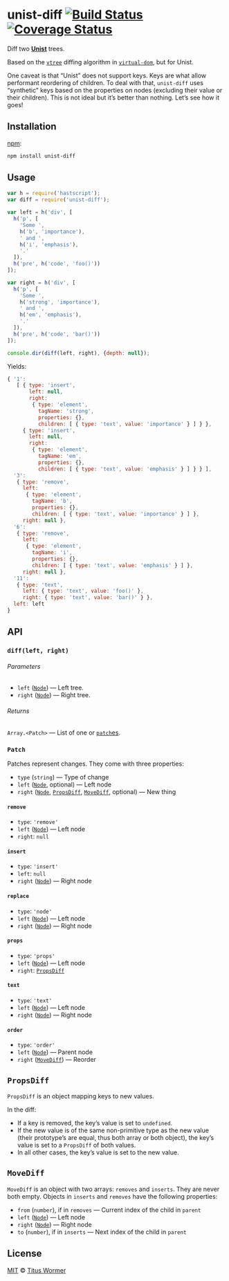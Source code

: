 # unist-diff [![Build Status][travis-badge]][travis] [![Coverage Status][codecov-badge]][codecov]

Diff two [**Unist**][unist] trees.

Based on the [`vtree`][vtree] diffing algorithm in [`virtual-dom`][vdom],
but for Unist.

One caveat is that “Unist” does not support keys.  Keys are what allow
performant reordering of children.  To deal with that, `unist-diff` uses
“synthetic” keys based on the properties on nodes (excluding their value
or their children).  This is not ideal but it’s better than nothing.
Let’s see how it goes!

## Installation

[npm][]:

```bash
npm install unist-diff
```

## Usage

```js
var h = require('hastscript');
var diff = require('unist-diff');

var left = h('div', [
  h('p', [
    'Some ',
    h('b', 'importance'),
    ' and ',
    h('i', 'emphasis'),
    '.'
  ]),
  h('pre', h('code', 'foo()'))
]);

var right = h('div', [
  h('p', [
    'Some ',
    h('strong', 'importance'),
    ' and ',
    h('em', 'emphasis'),
    '.'
  ]),
  h('pre', h('code', 'bar()'))
]);

console.dir(diff(left, right), {depth: null});
```

Yields:

```js
{ '1':
   [ { type: 'insert',
       left: null,
       right:
        { type: 'element',
          tagName: 'strong',
          properties: {},
          children: [ { type: 'text', value: 'importance' } ] } },
     { type: 'insert',
       left: null,
       right:
        { type: 'element',
          tagName: 'em',
          properties: {},
          children: [ { type: 'text', value: 'emphasis' } ] } } ],
  '3':
   { type: 'remove',
     left:
      { type: 'element',
        tagName: 'b',
        properties: {},
        children: [ { type: 'text', value: 'importance' } ] },
     right: null },
  '6':
   { type: 'remove',
     left:
      { type: 'element',
        tagName: 'i',
        properties: {},
        children: [ { type: 'text', value: 'emphasis' } ] },
     right: null },
  '11':
   { type: 'text',
     left: { type: 'text', value: 'foo()' },
     right: { type: 'text', value: 'bar()' } },
  left: left
}
```

## API

### `diff(left, right)`

###### Parameters

*   `left` ([`Node`][node]) — Left tree.
*   `right` ([`Node`][node]) — Right tree.

###### Returns

`Array.<Patch>` — List of one or [`patch`es][patch].

### `Patch`

Patches represent changes.  They come with three properties:

*   `type` (`string`) — Type of change
*   `left` ([`Node`][node], optional) — Left node
*   `right` ([`Node`][node], [`PropsDiff`][propsdiff], [`MoveDiff`][movediff],
    optional) — New thing

#### `remove`

*   `type`: `'remove'`
*   `left` ([`Node`][node]) — Left node
*   `right`: `null`

#### `insert`

*   `type`: `'insert'`
*   `left`: `null`
*   `right` ([`Node`][node]) — Right node

#### `replace`

*   `type`: `'node'`
*   `left` ([`Node`][node]) — Left node
*   `right` ([`Node`][node]) — Right node

#### `props`

*   `type`: `'props'`
*   `left` ([`Node`][node]) — Left node
*   `right`: [`PropsDiff`][propsdiff]

#### `text`

*   `type`: `'text'`
*   `left` ([`Node`][node]) — Left node
*   `right` ([`Node`][node]) — Right node

#### `order`

*   `type`: `'order'`
*   `left` ([`Node`][node]) — Parent node
*   `right` ([`MoveDiff`][movediff]) — Reorder

## `PropsDiff`

`PropsDiff` is an object mapping keys to new values.

In the diff:

*   If a key is removed, the key’s value is set to `undefined`.
*   If the new value is of the same non-primitive type as the new value
    (their prototype’s are equal, thus both array or both object), the key’s
    value is set to a `PropsDiff` of both values.
*   In all other cases, the key’s value is set to the new value.

## `MoveDiff`

`MoveDiff` is an object with two arrays: `removes` and `inserts`.
They are never both empty.  Objects in `inserts` and `removes` have the
following properties:

*   `from` (`number`), if in `removes` — Current index of the child in `parent`
*   `left` ([`Node`][node]) — Left node
*   `right` ([`Node`][node]) — Right node
*   `to` (`number`), if in `inserts` — Next index of the child in `parent`

## License

[MIT][license] © [Titus Wormer][author]

<!-- Definitions -->

[travis-badge]: https://img.shields.io/travis/syntax-tree/unist-diff.svg

[travis]: https://travis-ci.org/syntax-tree/unist-diff

[codecov-badge]: https://img.shields.io/codecov/c/github/syntax-tree/unist-diff.svg

[codecov]: https://codecov.io/github/syntax-tree/unist-diff

[npm]: https://docs.npmjs.com/cli/install

[license]: LICENSE

[author]: http://wooorm.com

[unist]: https://github.com/syntax-tree/unist

[node]: https://github.com/syntax-tree/unist#node

[patch]: #patch

[propsdiff]: #propsdiff

[movediff]: #movediff

[vtree]: https://github.com/Matt-Esch/virtual-dom/tree/master/vtree

[vdom]: https://github.com/Matt-Esch/virtual-dom
